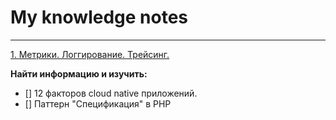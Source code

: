 # My knowledge notes
<hr>
<a href="metrics-logging-tracing">1. Метрики. Логгирование. Трейсинг.</a>



**Найти информацию и изучить:**
- [] 12 факторов cloud native приложений.
- [] Паттерн "Спецификация" в PHP